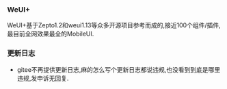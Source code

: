 ### WeUI+
WeUI+基于Zepto1.2和weui1.13等众多开源项目参考而成的,接近100个组件/插件,最目前全网效果最全的MobileUI.

### 更新日志
- gitee不再提供更新日志,麻的怎么写个更新日志都说违规,也没看到到底是哪里违规,发申诉无回复.